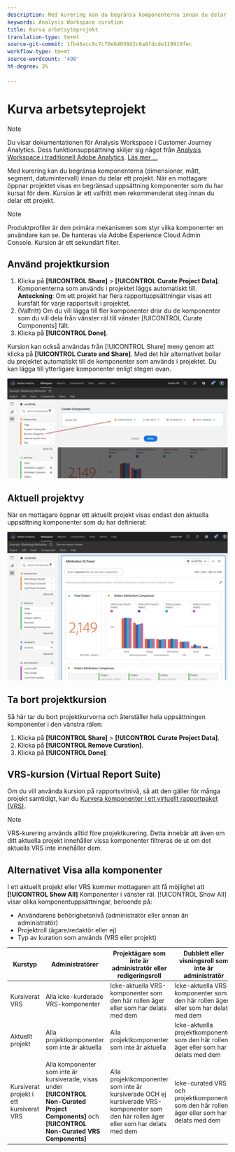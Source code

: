 ```yaml
---
description: Med kurering kan du begränsa komponenterna innan du delar ett projekt.
keywords: Analysis Workspace curation
title: Kurva arbetsyteprojekt
translation-type: tm+mt
source-git-commit: 1fb46acc9c7c70e64058d2c6a8fdcde119910fec
workflow-type: tm+mt
source-wordcount: '498'
ht-degree: 3%

---
```



# Kurva arbetsyteprojekt

>[!NOTE]
>
>Du visar dokumentationen för Analysis Workspace i Customer Journey Analytics. Dess funktionsuppsättning skiljer sig något från [Analysis Workspace i traditionell Adobe Analytics](https://docs.adobe.com/content/help/en/analytics/analyze/analysis-workspace/home.html). [Läs mer …](/help/getting-started/cja-aa.md)

Med kurering kan du begränsa komponenterna (dimensioner, mått, segment, datumintervall) innan du delar ett projekt. När en mottagare öppnar projektet visas en begränsad uppsättning komponenter som du har kursat för dem. Kursion är ett valfritt men rekommenderat steg innan du delar ett projekt.

>[!NOTE]
> Produktprofiler är den primära mekanismen som styr vilka komponenter en användare kan se. De hanteras via Adobe Experience Cloud Admin Console. Kursion är ett sekundärt filter.

## Använd projektkursion

1. Klicka på **[!UICONTROL Share]** > **[!UICONTROL Curate Project Data]**.
Komponenterna som används i projektet läggs automatiskt till.
   **Anteckning**: Om ett projekt har flera rapportuppsättningar visas ett kursfält för varje rapportsvit i projektet.
1. (Valfritt) Om du vill lägga till fler komponenter drar du de komponenter som du vill dela från vänster räl till vänster [!UICONTROL Curate Components] fält.
1. Klicka på **[!UICONTROL Done]**.

Kursion kan också användas från [!UICONTROL Share] meny genom att klicka på **[!UICONTROL Curate and Share]**. Med det här alternativet bollar du projektet automatiskt till de komponenter som används i projektet. Du kan lägga till ytterligare komponenter enligt stegen ovan.

![](assets/curation-field.png)

## Aktuell projektvy

När en mottagare öppnar ett aktuellt projekt visas endast den aktuella uppsättning komponenter som du har definierat:

![](assets/curate-project.png)

## Ta bort projektkursion

Så här tar du bort projektkurvorna och återställer hela uppsättningen komponenter i den vänstra rälen:
1. Klicka på **[!UICONTROL Share]** > **[!UICONTROL Curate Project Data]**.
1. Klicka på **[!UICONTROL Remove Curation]**.
1. Klicka på **[!UICONTROL Done]**.

## VRS-kursion (Virtual Report Suite)

Om du vill använda kursion på rapportsvitnivå, så att den gäller för många projekt samtidigt, kan du [Kurvera komponenter i ett virtuellt rapportpaket (VRS)](https://docs.adobe.com/content/help/en/analytics/components/virtual-report-suites/vrs-components.html).

>[!NOTE]
> VRS-kurering används alltid före projektkurering. Detta innebär att även om ditt aktuella projekt innehåller vissa komponenter filtreras de ut om det aktuella VRS inte innehåller dem.

## Alternativet Visa alla komponenter

I ett aktuellt projekt eller VRS kommer mottagaren att få möjlighet att **[!UICONTROL Show All]** Komponenter i vänster räl. [!UICONTROL Show All] visar olika komponentuppsättningar, beroende på:

* Användarens behörighetsnivå (administratör eller annan än administratör)
* Projektroll (ägare/redaktör eller ej)
* Typ av kuration som används (VRS eller projekt)

| Kurstyp | Administratörer | Projektägare som inte är administratör eller redigeringsroll | Dubblett eller visningsroll som inte är administratör |
|---|---|---|---|
| Kursiverat VRS | Alla icke-kurderade VRS-komponenter | Icke-aktuella VRS-komponenter som den här rollen äger eller som har delats med dem | Icke-aktuella VRS-komponenter som den här rollen äger eller som har delats med dem |
| Aktuellt projekt | Alla projektkomponenter som inte är aktuella | Alla projektkomponenter som inte är aktuella | Icke-aktuella projektkomponenter som den här rollen äger eller som har delats med dem |
| Kursiverat projekt i ett kursiverat VRS | Alla komponenter som inte är kursiverade, visas under **[!UICONTROL Non-Curated Project Components]** och **[!UICONTROL Non-Curated VRS Components]** | Alla projektkomponenter som inte är kursiverade OCH ej kursiverade VRS-komponenter som den här rollen äger eller som har delats med dem | Icke-curated VRS och projektkomponenter som den här rollen äger eller som har delats med dem |

